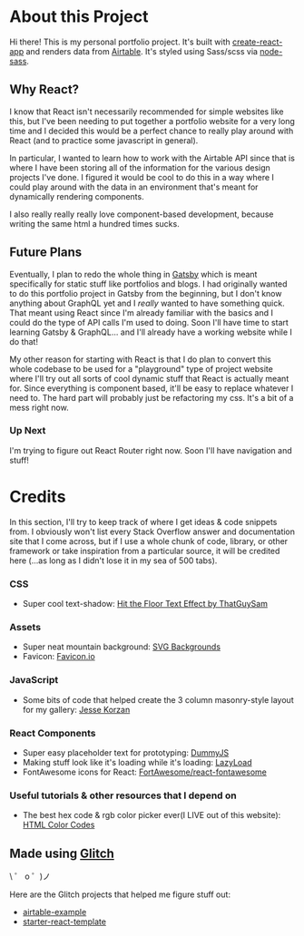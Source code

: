 # About this Project

Hi there! This is my personal portfolio project. It's built with [create-react-app](https://github.com/facebook/create-react-app) and renders data from [Airtable](https://airtable.com/). It's styled using Sass/scss via [node-sass](https://github.com/sass/node-sass).

## Why React?

I know that React isn't necessarily recommended for simple websites like this, but I've been needing to put together a portfolio website for a very long time and I decided this would be a perfect chance to really play around with React (and to practice some javascript in general).

In particular, I wanted to learn how to work with the Airtable API since that is where I have been storing all of the information for the various design projects I've done. I figured it would be cool to do this in a way where I could play around with the data in an environment that's meant for dynamically rendering components.

I also really really really love component-based development, because writing the same html a hundred times sucks.

## Future Plans

Eventually, I plan to redo the whole thing in [Gatsby](https://www.gatsbyjs.org/) which is meant specifically for static stuff like portfolios and blogs. I had originally wanted to do this portfolio project in Gatsby from the beginning, but I don't know anything about GraphQL yet and I _really_ wanted to have something quick. That meant using React since I'm already familiar with the basics and I could do the type of API calls I'm used to doing. Soon I'll have time to start learning Gatsby & GraphQL... and I'll already have a working website while I do that!

My other reason for starting with React is that I do plan to convert this whole codebase to be used for a "playground" type of project website where I'll try out all sorts of cool dynamic stuff that React is actually meant for. Since everything is component based, it'll be easy to replace whatever I need to. The hard part will probably just be refactoring my css. It's a bit of a mess right now.

### Up Next

I'm trying to figure out React Router right now. Soon I'll have navigation and stuff!

# Credits

In this section, I'll try to keep track of where I get ideas & code snippets from. I obviously won't list every Stack Overflow answer and documentation site that I come across, but if I use a whole chunk of code, library, or other framework or take inspiration from a particular source, it will be credited here (...as long as I didn't lose it in my sea of 500 tabs).

### CSS

- Super cool text-shadow: [Hit the Floor Text Effect by ThatGuySam](https://codepen.io/ThatGuySam/pen/CytDA)

### Assets

- Super neat mountain background: [SVG Backgrounds](https://www.svgbackgrounds.com/)
- Favicon: [Favicon.io](https://favicon.io/)

### JavaScript

- Some bits of code that helped create the 3 column masonry-style layout for my gallery: [Jesse Korzan](https://github.com/jessekorzan/masonry-css-js)

### React Components

- Super easy placeholder text for prototyping: [DummyJS](https://dummyjs.com/)
- Making stuff look like it's loading while it's loading: [LazyLoad](https://github.com/twobin/react-lazyload)
- FontAwesome icons for React: [FortAwesome/react-fontawesome](https://github.com/FortAwesome/react-fontawesome)

### Useful tutorials & other resources that I depend on

- The best hex code & rgb color picker ever(I LIVE out of this website): [HTML Color Codes](https://htmlcolorcodes.com/)

## Made using [Glitch](https://glitch.com/)

\ ゜ o ゜)ノ

Here are the Glitch projects that helped me figure stuff out:

- [airtable-example](https://glitch.com/~airtable-example)
- [starter-react-template](https://glitch.com/~starter-react-template)
